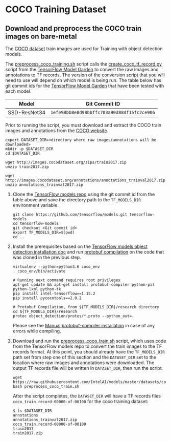 # COCO Training Dataset

## Download and preprocess the COCO train images on bare-metal

The [COCO dataset](http://cocodataset.org/#home) train images are used
for Training with object detection models.

The [preprocess_coco_training.sh](preprocess_coco_training.sh) script calls the
[create_coco_tf_record.py](https://github.com/tensorflow/models/blob/1efe98bb8e8d98bbffc703a90d88df15fc2ce906/research/object_detection/dataset_tools/create_coco_tf_record.py)
script from the [TensorFlow Model Garden](https://github.com/tensorflow/models)
to convert the raw images and annotations to TF records. The version of
the conversion script that you will need to use will depend on which
model is being run. The table below has git commit ids for the
[TensorFlow Model Garden](https://github.com/tensorflow/models) that have
been tested with each model.

| Model | Git Commit ID |
|-------|-------------- |
| SSD-ResNet34 | `1efe98bb8e8d98bbffc703a90d88df15fc2ce906` |

Prior to running the script, you must download and extract the COCO
train images and annotations from the
[COCO website](https://cocodataset.org/#download).
```
export DATASET_DIR=<directory where raw images/annotations will be downloaded>
mkdir -p $DATASET_DIR
cd $DATASET_DIR

wget http://images.cocodataset.org/zips/train2017.zip
unzip train2017.zip

wget http://images.cocodataset.org/annotations/annotations_trainval2017.zip
unzip annotations_trainval2017.zip
```

1. Clone the [TensorFlow models repo](https://github.com/tensorflow/models)
   using the git commit id from the table above and save the directory path to the
   `TF_MODELS_DIR` environment variable.

   ```
   git clone https://github.com/tensorflow/models.git tensorflow-models
   cd tensorflow-models
   git checkout <Git commit id>
   export TF_MODELS_DIR=$(pwd)
   cd ..
   ```

2. Install the prerequisites based on the
   [TensorFlow models object detection installation doc](https://github.com/tensorflow/models/blob/v2.3.0/research/object_detection/g3doc/installation.md#dependencies)
   and run [protobuf compilation](https://github.com/tensorflow/models/blob/v2.3.0/research/object_detection/g3doc/installation.md#protobuf-compilation)
   on the code that was cloned in the previous step.
   ```
   virtualenv --python=python3.6 coco_env
   . coco_env/bin/activate
   
   # Running next command requires root privileges
   apt-get update && apt-get install protobuf-compiler python-pil python-lxml python-tk
   pip install intel-tensorflow==1.15.2
   pip install pycocotools==2.0.2
   
   # Protobuf Compilation, from ${TF_MODELS_DIR}/research directory
   cd ${TF_MODELS_DIR}/research
   protoc object_detection/protos/*.proto --python_out=.
   ```
   Please see the [Manual protobuf-compiler installation](https://github.com/tensorflow/models/blob/v2.3.0/research/object_detection/g3doc/installation.md#manual-protobuf-compiler-installation-and-usage)
   in case of any errors while compiling.

3. Download and run the [preprocess_coco_train.sh](preprocess_coco_train.sh)
   script, which uses code from the TensorFlow models repo to convert the
   train images to the TF records format. At this point, you should
   already have the `TF_MODELS_DIR` path set from step one of this
   section and the `DATASET_DIR` set to the location where raw images
   and annotations were downloaded. The output TF records file will be written in `DATASET_DIR`, then
   run the script.
   ```
   wget https://raw.githubusercontent.com/IntelAI/models/master/datasets/coco/preprocess_coco_train.sh
   bash preprocess_coco_train.sh
   ```

   After the script completes, the `DATASET_DIR` will have a TF records files `coco_train.record-00000-of-00100`
   for the coco training dataset:
   ```
   $ ls $DATASET_DIR
   annotations
   annotations_trainval2017.zip
   coco_train.record-00000-of-00100
   train2017
   train2017.zip
   ```
 